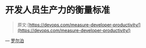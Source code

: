 # 开发人员生产力的衡量标准

> 原文:[https://devops.com/measure-developer-productivity/](https://devops.com/measure-developer-productivity/)

— [罗尔泊](https://devops.com/author/breselman/)